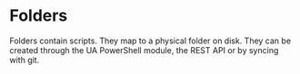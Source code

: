 # Folders

Folders contain scripts. They map to a physical folder on disk. They can be created through the UA PowerShell module, the REST API or by syncing with git.
